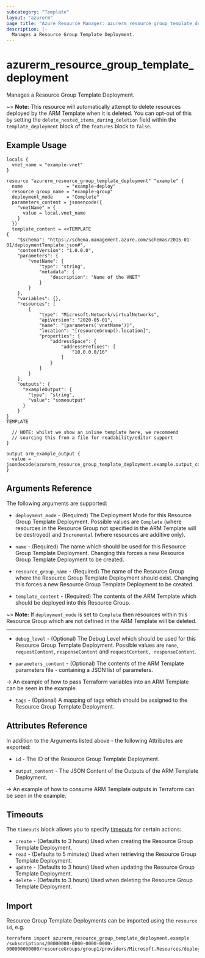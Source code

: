 ```yaml
---
subcategory: "Template"
layout: "azurerm"
page_title: "Azure Resource Manager: azurerm_resource_group_template_deployment"
description: |-
  Manages a Resource Group Template Deployment.
---
```


# azurerm_resource_group_template_deployment

Manages a Resource Group Template Deployment.

~> **Note:** This resource will automatically attempt to delete resources deployed by the ARM Template when it is deleted. You can opt-out of this by setting the `delete_nested_items_during_deletion` field within the `template_deployment` block of the `features` block to `false`.

## Example Usage

```hcl
locals {
  vnet_name = "example-vnet"
}

resource "azurerm_resource_group_template_deployment" "example" {
  name                = "example-deploy"
  resource_group_name = "example-group"
  deployment_mode     = "Complete"
  parameters_content = jsonencode({
    "vnetName" = {
      value = local.vnet_name
    }
  })
  template_content = <<TEMPLATE
{
    "$schema": "https://schema.management.azure.com/schemas/2015-01-01/deploymentTemplate.json#",
    "contentVersion": "1.0.0.0",
    "parameters": {
        "vnetName": {
            "type": "string",
            "metadata": {
                "description": "Name of the VNET"
            }
        }
    },
    "variables": {},
    "resources": [
        {
            "type": "Microsoft.Network/virtualNetworks",
            "apiVersion": "2020-05-01",
            "name": "[parameters('vnetName')]",
            "location": "[resourceGroup().location]",
            "properties": {
                "addressSpace": {
                    "addressPrefixes": [
                        "10.0.0.0/16"
                    ]
                }
            }
        }
    ],
    "outputs": {
      "exampleOutput": {
        "type": "string",
        "value": "someoutput"
      }
    }
}
TEMPLATE

  // NOTE: whilst we show an inline template here, we recommend
  // sourcing this from a file for readability/editor support
}

output arm_example_output {
  value = jsondecode(azurerm_resource_group_template_deployment.example.output_content).exampleOutput.value
}
```

## Arguments Reference

The following arguments are supported:

* `deployment_mode` - (Required) The Deployment Mode for this Resource Group Template Deployment. Possible values are `Complete` (where resources in the Resource Group not specified in the ARM Template will be destroyed) and `Incremental` (where resources are additive only).

* `name` - (Required) The name which should be used for this Resource Group Template Deployment. Changing this forces a new Resource Group Template Deployment to be created.

* `resource_group_name` - (Required) The name of the Resource Group where the Resource Group Template Deployment should exist. Changing this forces a new Resource Group Template Deployment to be created.

* `template_content` - (Required) The contents of the ARM Template which should be deployed into this Resource Group.

~> **Note:** If `deployment_mode` is set to `Complete` then resources within this Resource Group which are not defined in the ARM Template will be deleted.

---

* `debug_level` - (Optional) The Debug Level which should be used for this Resource Group Template Deployment. Possible values are `none`, `requestContent`, `responseContent` and `requestContent, responseContent`.

* `parameters_content` - (Optional) The contents of the ARM Template parameters file - containing a JSON list of parameters.

-> An example of how to pass Terraform variables into an ARM Template can be seen in the example.

* `tags` - (Optional) A mapping of tags which should be assigned to the Resource Group Template Deployment.

## Attributes Reference

In addition to the Arguments listed above - the following Attributes are exported: 

* `id` - The ID of the Resource Group Template Deployment.

* `output_content` - The JSON Content of the Outputs of the ARM Template Deployment.

-> An example of how to consume ARM Template outputs in Terraform can be seen in the example.

## Timeouts

The `timeouts` block allows you to specify [timeouts](https://www.terraform.io/docs/configuration/resources.html#timeouts) for certain actions:

* `create` - (Defaults to 3 hours) Used when creating the Resource Group Template Deployment.
* `read` - (Defaults to 5 minutes) Used when retrieving the Resource Group Template Deployment.
* `update` - (Defaults to 3 hours) Used when updating the Resource Group Template Deployment.
* `delete` - (Defaults to 3 hours) Used when deleting the Resource Group Template Deployment.

## Import

Resource Group Template Deployments can be imported using the `resource id`, e.g.

```shell
terraform import azurerm_resource_group_template_deployment.example /subscriptions/00000000-0000-0000-0000-000000000000/resourceGroups/group1/providers/Microsoft.Resources/deployments/template1
```
